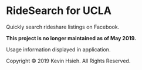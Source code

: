 # RideSearch for UCLA
Quickly search rideshare listings on Facebook.

**This project is no longer maintained as of May 2019.**

Usage information displayed in application.

Copyright © 2019 Kevin Hsieh. All Rights Reserved.
